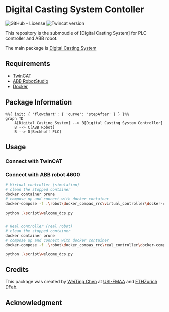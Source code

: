 # **Digital Casting System Contoller**

![GitHub - License](https://img.shields.io/badge/License-MIT-blue.svg)
![Twincat version](https://img.shields.io/badge/TwinCAT-3.4-blue)

This repository is the submoudle of [Digital Casting System] for PLC controller and ABB robot.

The main package is [Digital Casting System](https://github.com/USI-FMAA/digital_casting_system.git)

## **Requirements**

- [TwinCAT](https://www.beckhoff.com/en-en/products/automation/twincat/?pk_campaign=AdWords-AdWordsSearch-TwinCAT_EN&pk_kwd=twincat&gclid=Cj0KCQjw9ZGYBhCEARIsAEUXITW5dmPmQ2629HIuFY7wfbSR70pi5uY2lkYziNmfKYczm1_YsK4hhPsaApjyEALw_wcB)
- [ABB RobotStudio](https://new.abb.com/products/robotics/robotstudio)
- [Docker](https://www.docker.com/)

## **Package Information**

```mermaid
%%{ init: { 'flowchart': { 'curve': 'stepAfter' } } }%%
graph TD
    A[Digital Casting System] --> B[Digital Casting System Controller]
    B --> C[ABB Robot]
    B --> D[Beckhoff PLC]
```

## **Usage**
### Connect with TwinCAT

### Connect with ABB robot 4600 
```bash
# Virtual controller (simulation)
# clean the stopped container
docker container prune
# compose up and connect with docker container
docker-compose -f .\robot\docker_compas_rrc\virtual_controller\docker-compose.yml up

python .\script\welcome_dcs.py


# Real controller (real robot)
# clean the stopped container
docker container prune
# compose up and connect with docker container
docker-compose -f .\robot\docker_compas_rrc\real_controller\docker-compose.yml up

python .\script\welcome_dcs.py
```

<!-- #### Main control flow

```mermaid

%%{ init: { 'flowchart': { 'curve': 'stepBefore' } } }%%
graph TD
    A[Digital Casting System Controller]
    A --- B[Manual Operatation]
    A --- C[Laptop Operatation]
    A --- D[Robot Operatation]

    D --- E[Reset]
    D --- F[Set Config]
    D --- G[Set output data to Machines]
    D --- H[Get output data from Machines]

```

#### Machine flow

Inline Mixer
```mermaid
%%{ init: { 'flowchart': { 'curve': 'stepBefore' } } }%%
graph TD
    A[Inline Mixer]
    A --- F[Set Config]
    A --- G[Set output data to Machines]
    A --- H[Get output data from Machines]

    F --- B[Max Speed]
    G --- C[Set Run]
    G --- D[Enable]

    H --- E[is Run]
    H --- I[is Ready]
    H --- J[Status SpeedM1]
    H --- K[Status SpeedM2]
    H --- L[Torque_M1]
    H --- M[Torque_M2]
    H --- N[Temperature_Funnel_Outlet]
    H --- O[Pressure_Funnel_Inlet]
    H --- P[Temperature_M1]
    H --- Q[Temperature_M2]
```

Concrete Pump

```mermaid
%%{ init: { 'flowchart': { 'curve': 'stepBefore' } } }%%
graph TD
    A[Inline Mixer]
    A --- F[Set Config]
    A --- G[Set output data to Machines]
    A --- H[Get output data from Machines]

    F --- B[Max Speed]
    G --- C[Set Run]
    G --- D[Enable]

    H --- E[is Run]
    H --- I[is Ready]
    H --- J[Status SpeedM1]
    H --- K[Status SpeedM2]
    H --- L[Torque_M1]
    H --- M[Torque_M2]
    H --- N[Temperature_Funnel_Outlet]
    H --- O[Pressure_Funnel_Inlet]
    H --- P[Temperature_M1]
    H --- Q[Temperature_M2]
``` -->

## Credits

This package was created by [WeiTing Chen](https://github.com/WeiTing1991)
at [USI-FMAA](https://github.com/USI-FMAA) and [ETHZurich DFab](https://dfab.ch/).

## Acknowledgment
